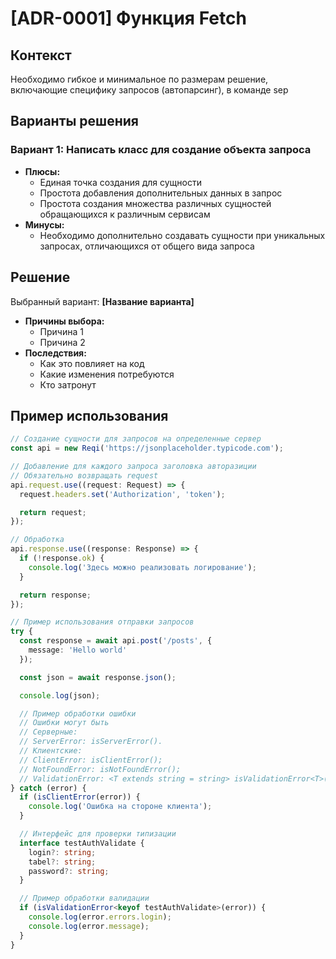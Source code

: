 # [ADR-0001] Функция Fetch

## Контекст

Необходимо гибкое и минимальное по размерам решение, включающие специфику запросов (автопарсинг), в команде sep

## Варианты решения

### Вариант 1: Написать класс для создание объекта запроса

- **Плюсы:**
  - Единая точка создания для сущности
  - Простота добавления дополнительных данных в запрос
  - Простота создания множества различных сущностей обращающихся к различным сервисам
- **Минусы:**
  - Необходимо дополнительно создавать сущности при уникальных запросах, отличающихся от общего вида запроса

## Решение

Выбранный вариант: **[Название варианта]**

- **Причины выбора:**
  - Причина 1
  - Причина 2
- **Последствия:**
  - Как это повлияет на код
  - Какие изменения потребуются
  - Кто затронут

## Пример использования

```ts
// Создание сущности для запросов на определенные сервер
const api = new Reqi('https://jsonplaceholder.typicode.com');

// Добавление для каждого запроса заголовка авторазиции
// Обязательно возвращать request
api.request.use((request: Request) => {
  request.headers.set('Authorization', 'token');

  return request;
});

// Обработка
api.response.use((response: Response) => {
  if (!response.ok) {
    console.log('Здесь можно реализовать логирование');
  }

  return response;
});

// Пример использования отправки запросов
try {
  const response = await api.post('/posts', {
    message: 'Hello world'
  });

  const json = await response.json();

  console.log(json);

  // Пример обработки ошибки
  // Ошибки могут быть
  // Серверные:
  // ServerError: isServerError().
  // Клиентские:
  // ClientError: isClientError();
  // NotFoundError: isNotFoundError();
  // ValidationError: <T extends string = string> isValidationError<T>()
} catch (error) {
  if (isClientError(error)) {
    console.log('Ошибка на стороне клиента');
  }

  // Интерфейс для проверки типизации
  interface testAuthValidate {
    login?: string;
    tabel?: string;
    password?: string;
  }

  // Пример обработки валидации
  if (isValidationError<keyof testAuthValidate>(error)) {
    console.log(error.errors.login);
    console.log(error.message);
  }
}
```
